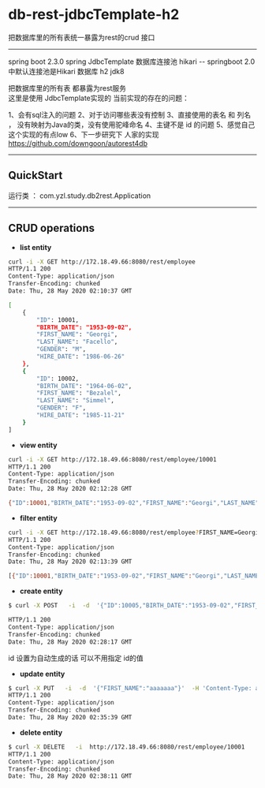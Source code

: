 # db-rest-jdbcTemplate-h2

把数据库里的所有表统一暴露为rest的crud 接口


---

spring boot  2.3.0
spring JdbcTemplate
数据库连接池  hikari -- springboot 2.0 中默认连接池是Hikari
数据库 h2
jdk8


把数据库里的所有表  都暴露为rest服务   
这里是使用 JdbcTemplate实现的
当前实现的存在的问题：

1、会有sql注入的问题
2、对于访问哪些表没有控制
3、直接使用的表名 和 列名 ， 没有映射为Java的类，没有使用驼峰命名
4、主键不是 id 的问题
5、感觉自己这个实现的有点low
6、下一步研究下  人家的实现 https://github.com/downgoon/autorest4db

---

## QuickStart

运行类  ： com.yzl.study.db2rest.Application


---
## CRUD operations



- **list entity**

``` bash
curl -i -X GET http://172.18.49.66:8080/rest/employee
HTTP/1.1 200
Content-Type: application/json
Transfer-Encoding: chunked
Date: Thu, 28 May 2020 02:10:37 GMT

[
    {
        "ID": 10001,
        "BIRTH_DATE": "1953-09-02",
        "FIRST_NAME": "Georgi",
        "LAST_NAME": "Facello",
        "GENDER": "M",
        "HIRE_DATE": "1986-06-26"
    },
    {
        "ID": 10002,
        "BIRTH_DATE": "1964-06-02",
        "FIRST_NAME": "Bezalel",
        "LAST_NAME": "Simmel",
        "GENDER": "F",
        "HIRE_DATE": "1985-11-21"
    }
]

```   





- **view entity**

``` bash
curl -i -X GET http://172.18.49.66:8080/rest/employee/10001
HTTP/1.1 200
Content-Type: application/json
Transfer-Encoding: chunked
Date: Thu, 28 May 2020 02:12:28 GMT

{"ID":10001,"BIRTH_DATE":"1953-09-02","FIRST_NAME":"Georgi","LAST_NAME":"Facello","GENDER":"M","HIRE_DATE":"1986-06-26"}
```   


- **filter entity**

``` bash
curl -i -X GET http://172.18.49.66:8080/rest/employee?FIRST_NAME=Georgi
HTTP/1.1 200
Content-Type: application/json
Transfer-Encoding: chunked
Date: Thu, 28 May 2020 02:13:39 GMT

[{"ID":10001,"BIRTH_DATE":"1953-09-02","FIRST_NAME":"Georgi","LAST_NAME":"Facello","GENDER":"M","HIRE_DATE":"1986-06-26"}]
``` 



- **create entity**

``` bash
$ curl -X POST   -i  -d  '{"ID":10005,"BIRTH_DATE":"1953-09-02","FIRST_NAME":"zhonglei","LAST_NAME":"yang","GENDER":"M","HIRE_DATE":"1986-06-26"}'  -H 'Content-Type: application/json'   http://172.18.49.66:8080/rest/employee

HTTP/1.1 200 
Content-Type: application/json
Transfer-Encoding: chunked
Date: Thu, 28 May 2020 02:28:17 GMT

``` 
id 设置为自动生成的话  可以不用指定 id的值



- **update entity**

``` bash
$ curl -X PUT   -i  -d  '{"FIRST_NAME":"aaaaaaa"}'  -H 'Content-Type: application/json'   http://172.18.49.66:8080/rest/employee/10001
HTTP/1.1 200 
Content-Type: application/json
Transfer-Encoding: chunked
Date: Thu, 28 May 2020 02:35:39 GMT

``` 




- **delete entity**
``` bash
$ curl -X DELETE   -i  http://172.18.49.66:8080/rest/employee/10001
HTTP/1.1 200 
Content-Type: application/json
Transfer-Encoding: chunked
Date: Thu, 28 May 2020 02:38:11 GMT
```






